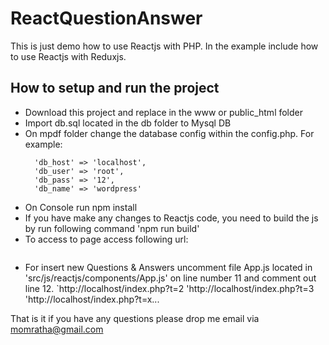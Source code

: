 # ReactQuestionAnswer
This is just demo how to use Reactjs with PHP.
In the example include how to use Reactjs with Reduxjs.
## How to setup and run the project
- Download this project and replace in the www or public_html folder
- Import db.sql located in the db folder to Mysql DB
- On mpdf folder change the database config within the config.php. 
  For example:
  ```$dbconfigs = array(
	'db_host' => 'localhost',
	'db_user' => 'root',
	'db_pass' => '12',
	'db_name' => 'wordpress'

- On Console run npm install 
- If you have make any changes to Reactjs code, you need to build the js by run following command 'npm run build'
- To access to page access following url:
	```http://localhost/index.php?t=1 
- For insert new Questions & Answers uncomment file App.js located in 'src/js/reactjs/components/App.js' on line number 11 and comment out line 12.
	`http://localhost/index.php?t=2 
	'http://localhost/index.php?t=3
	'http://localhost/index.php?t=x...

That is it if you have any questions please drop me email via momratha@gmail.com
